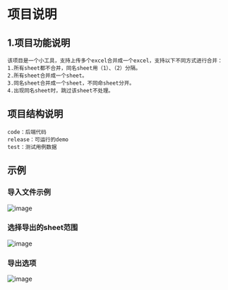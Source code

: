 # 项目说明
## 1.项目功能说明
```
该项目是一个小工具，支持上传多个excel合并成一个excel，支持以下不同方式进行合并：
1.所有sheet都不合并，同名sheet用（1）、（2）分隔。
2.所有sheet合并成一个sheet。
3.同名sheet合并成一个sheet，不同命sheet分开。
4.出现同名sheet时，跳过该sheet不处理。
```

## 项目结构说明
```
code：后端代码
release：可运行的demo
test：测试用例数据
```

## 示例
### 导入文件示例
![image](https://github.com/1601173233/temp/tree/main/doc/导入文件示例.png)
### 选择导出的sheet范围
![image](https://github.com/1601173233/temp/tree/main/doc/选择导出的sheet范围.png)
### 导出选项
![image](https://github.com/1601173233/temp/tree/main/doc/导出选项.png)


